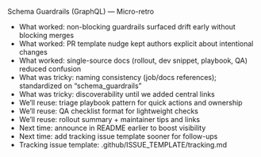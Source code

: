 Schema Guardrails (GraphQL) — Micro-retro

- What worked: non-blocking guardrails surfaced drift early without blocking merges
- What worked: PR template nudge kept authors explicit about intentional changes
- What worked: single-source docs (rollout, dev snippet, playbook, QA) reduced confusion
- What was tricky: naming consistency (job/docs references); standardized on “schema_guardrails”
- What was tricky: discoverability until we added central links
- We’ll reuse: triage playbook pattern for quick actions and ownership
- We’ll reuse: QA checklist format for lightweight checks
- We’ll reuse: rollout summary + maintainer tips and links
- Next time: announce in README earlier to boost visibility
- Next time: add tracking issue template sooner for follow-ups
- Tracking issue template: .github/ISSUE_TEMPLATE/tracking.md
